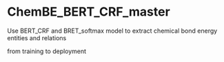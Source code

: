 # ChemBE_BERT_CRF_master
Use BERT_CRF and BRET_softmax model to extract chemical bond energy entities and relations

from training to deployment
